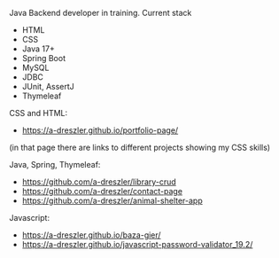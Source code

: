 Java Backend developer in training.
Current stack
 - HTML
 - CSS
 - Java 17+
 - Spring Boot
 - MySQL
 - JDBC
 - JUnit, AssertJ
 - Thymeleaf

CSS and HTML:
- https://a-dreszler.github.io/portfolio-page/

(in that page there are links to different projects showing my CSS skills)

Java, Spring, Thymeleaf:
- https://github.com/a-dreszler/library-crud
- https://github.com/a-dreszler/contact-page
- https://github.com/a-dreszler/animal-shelter-app

Javascript:
- https://a-dreszler.github.io/baza-gier/
- https://a-dreszler.github.io/javascript-password-validator_19.2/
